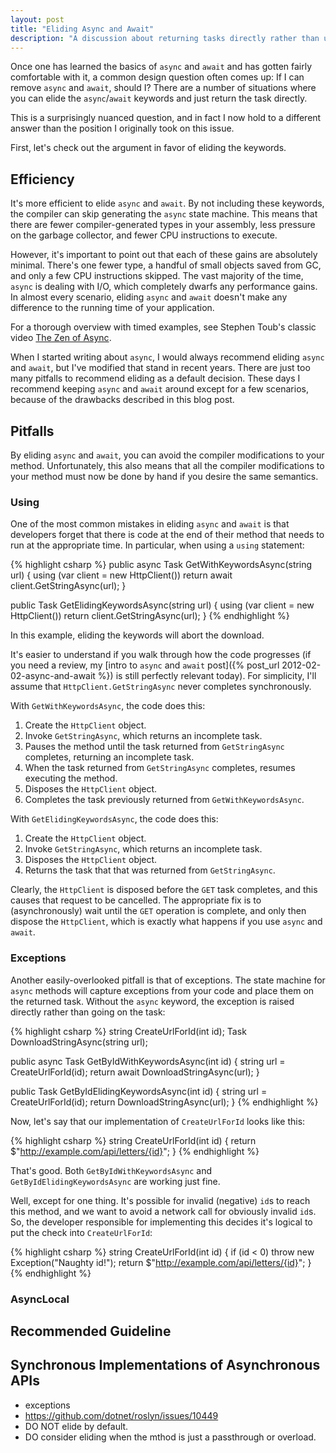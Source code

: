 ```yaml
---
layout: post
title: "Eliding Async and Await"
description: "A discussion about returning tasks directly rather than using async/await."
---
```


Once one has learned the basics of `async` and `await` and has gotten fairly comfortable with it, a common design question often comes up: If I can remove `async` and `await`, should I? There are a number of situations where you can elide the `async`/`await` keywords and just return the task directly.

This is a surprisingly nuanced question, and in fact I now hold to a different answer than the position I originally took on this issue.

First, let's check out the argument in favor of eliding the keywords.

## Efficiency

It's more efficient to elide `async` and `await`. By not including these keywords, the compiler can skip generating the `async` state machine. This means that there are fewer compiler-generated types in your assembly, less pressure on the garbage collector, and fewer CPU instructions to execute.

However, it's important to point out that each of these gains are absolutely minimal. There's one fewer type, a handful of small objects saved from GC, and only a few CPU instructions skipped. The vast majority of the time, `async` is dealing with I/O, which completely dwarfs any performance gains. In almost every scenario, eliding `async` and `await` doesn't make any difference to the running time of your application.

For a thorough overview with timed examples, see Stephen Toub's classic video [The Zen of Async](https://channel9.msdn.com/Events/Build/BUILD2011/TOOL-829T).

When I started writing about `async`, I would always recommend eliding `async` and `await`, but I've modified that stand in recent years. There are just too many pitfalls to recommend eliding as a default decision. These days I recommend keeping `async` and `await` around except for a few scenarios, because of the drawbacks described in this blog post.

## Pitfalls

By eliding `async` and `await`, you can avoid the compiler modifications to your method. Unfortunately, this also means that all the compiler modifications to your method must now be done by hand if you desire the same semantics.

### Using

One of the most common mistakes in eliding `async` and `await` is that developers forget that there is code at the end of their method that needs to run at the appropriate time. In particular, when using a `using` statement:

{% highlight csharp %}
public async Task<string> GetWithKeywordsAsync(string url)
{
    using (var client = new HttpClient())
        return await client.GetStringAsync(url);
}

public Task<string> GetElidingKeywordsAsync(string url)
{
    using (var client = new HttpClient())
        return client.GetStringAsync(url);
}
{% endhighlight %}

In this example, eliding the keywords will abort the download.

It's easier to understand if you walk through how the code progresses (if you need a review, my [intro to `async` and `await` post]({% post_url 2012-02-02-async-and-await %}) is still perfectly relevant today). For simplicity, I'll assume that `HttpClient.GetStringAsync` never completes synchronously.

With `GetWithKeywordsAsync`, the code does this:

1) Create the `HttpClient` object.
2) Invoke `GetStringAsync`, which returns an incomplete task.
3) Pauses the method until the task returned from `GetStringAsync` completes, returning an incomplete task.
4) When the task returned from `GetStringAsync` completes, resumes executing the method.
5) Disposes the `HttpClient` object.
6) Completes the task previously returned from `GetWithKeywordsAsync`.

With `GetElidingKeywordsAsync`, the code does this:

1) Create the `HttpClient` object.
2) Invoke `GetStringAsync`, which returns an incomplete task.
3) Disposes the `HttpClient` object.
4) Returns the task that that was returned from `GetStringAsync`.

Clearly, the `HttpClient` is disposed before the `GET` task completes, and this causes that request to be cancelled. The appropriate fix is to (asynchronously) wait until the `GET` operation is complete, and only then dispose the `HttpClient`, which is exactly what happens if you use `async` and `await`.

### Exceptions

Another easily-overlooked pitfall is that of exceptions. The state machine for `async` methods will capture exceptions from your code and place them on the returned task. Without the `async` keyword, the exception is raised directly rather than going on the task:

{% highlight csharp %}
string CreateUrlForId(int id);
Task<string> DownloadStringAsync(string url);

public async Task<string> GetByIdWithKeywordsAsync(int id)
{
    string url = CreateUrlForId(id);
    return await DownloadStringAsync(url);
}

public Task<string> GetByIdElidingKeywordsAsync(int id)
{
    string url = CreateUrlForId(id);
    return DownloadStringAsync(url);
}
{% endhighlight %}

Now, let's say that our implementation of `CreateUrlForId` looks like this:

{% highlight csharp %}
string CreateUrlForId(int id)
{
    return $"http://example.com/api/letters/{id}";
}
{% endhighlight %}

That's good. Both `GetByIdWithKeywordsAsync` and `GetByIdElidingKeywordsAsync` are working just fine.

Well, except for one thing. It's possible for invalid (negative) `id`s to reach this method, and we want to avoid a network call for obviously invalid `id`s. So, the developer responsible for implementing this decides it's logical to put the check into `CreateUrlForId`:

{% highlight csharp %}
string CreateUrlForId(int id)
{
    if (id < 0)
        throw new Exception("Naughty id!");
    return $"http://example.com/api/letters/{id}";
}
{% endhighlight %}



### AsyncLocal

## Recommended Guideline

## Synchronous Implementations of Asynchronous APIs

  - exceptions
  - https://github.com/dotnet/roslyn/issues/10449
  - DO NOT elide by default.
  - DO consider eliding when the mthod is just a passthrough or overload.
